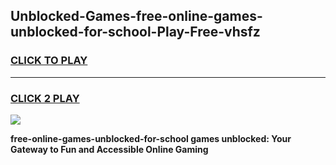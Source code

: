 
## Unblocked-Games-free-online-games-unblocked-for-school-Play-Free-vhsfz
<h3>
<a href="https://premium76.site?title=free-online-games-unblocked-for-school&ref=10A">CLICK TO PLAY</a></h3>
<hr>

<h3>
<a href="https://premium76.site?title=free-online-games-unblocked-for-school&ref=10A">CLICK 2 PLAY</a>
  
</h3>

<a href="https://premium76.site?title=free-online-games-unblocked-for-school&ref=10A"><img src="https://clearcache.store/games.png"></a>


**free-online-games-unblocked-for-school games unblocked: Your Gateway to Fun and Accessible Online Gaming**
